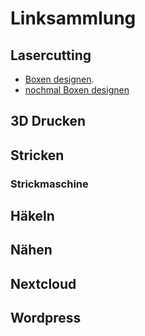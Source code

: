 # Linksammlung
## Lasercutting
- [Boxen designen](https://www.festi.info/boxes.py/). 
- [nochmal Boxen designen](https://de.makercase.com/#/)

## 3D Drucken

## Stricken
### Strickmaschine

## Häkeln

## Nähen

## Nextcloud

## Wordpress

